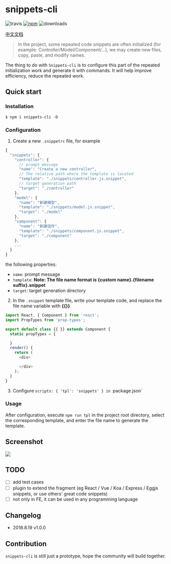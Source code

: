 # snippets-cli
![travis](https://img.shields.io/travis/ycjcl868/snippets-cli.svg) [![npm](https://img.shields.io/npm/v/snippets-cli.svg)](https://www.npmjs.com/package/snippets-cli) ![downloads](https://img.shields.io/npm/dw/snippets-cli.svg
)

[中文文档](./README_CN.md)
>  In the project, some repeated code snippets are often initialized (for example: Controller/Model/Component/...), we may create new files, copy, paste, and modify names.

The thing to do with `Snippets-cli` is to configure this part of the repeated initialization work and generate it with commands. It will help improve efficiency, reduce the repeated work.

## Quick start
### Installation
```
$ npm i snippets-cli -D
```

### Configuration
1. Create a new `.snippetrc` file, for example

```js
{
  "snippets": {
    "controller": {
      // prompt message
      "name": "Create a new controller",
      // The relative path where the template is located
      "template": "./snippets/controller.js.snippet",
      // target generation path
      "target": "./controller"
    },
    "model": {
      "name": "新建模型",
      "template": "./snippets/model.js.snippet",
      "target": "./model"
    },
    "component": {
      "name": "新建组件",
      "template": "./snippets/component.js.snippet",
      "target": "./component"
    },
    ...
  }
}
```

the following properties:

- `name`: prompt message
- `template`: **Note: The file name format is {custom name}.{filename suffix}.snippet**
- `target`: target generation directory

2. In the `.snippet` template file, write your template code, and replace the file name variable with **{{}}**

```js
import React, { Component } from 'react';
import PropTypes from 'prop-types';

export default class {{ }} extends Component {
  static propTypes = {

  }
  render() {
    return (
      <div>

      </div>
    );
  }
}
```

3. Configure `scripts: { 'tpl': 'snippets' } in `package.json`

### Usage
After configuration, execute `npm run tpl` in the project root directory, select the corresponding template, and enter the file name to generate the template.

## Screenshot
![](https://user-images.githubusercontent.com/13595509/44296557-db9c3400-a2f3-11e8-9a30-bc2c66c542d0.png)

## TODO
 - [ ] add test cases
 - [ ] plugin to extend the fragment (eg React / Vue / Koa / Express / Eggjs snippets, or use others' great code snippets)
 - [ ] not only in FE, it can be used in any programming language

## Changelog
- 2018.8.19 v1.0.0

## Contribution
`snippets-cli` is still just a prototype, hope the community will build together.
